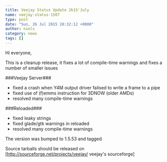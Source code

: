 ```yaml
---
title: Veejay Status Update 2k15'July
name: veejay-status-1507
type: post
date: "Sun, 26 Jul 2015 20:32:12 +0000"
author: niels
category: news
tags: []
---
```


Hi everyone,

This is a cleanup release, it fixes a lot of compile-time warnings and fixes a number of smaller issues

###Veejay Server###
* fixed a crash when Y4M output driver failsed to write a frame to a pipe
* fixed use of (f)emms instruction for 3DNOW (older AMDs)
* resolved many compile-time warnings

###Reloaded###
* fixed leaky strings
* fixed glade/gtk warnings in reloaded
* resolved many compile-time warnings


The version was bumped to 1.5.53 and tagged

Source tarballs should be released on [http://sourceforge.net/projects/veejay/ veejay's sourceforge]
